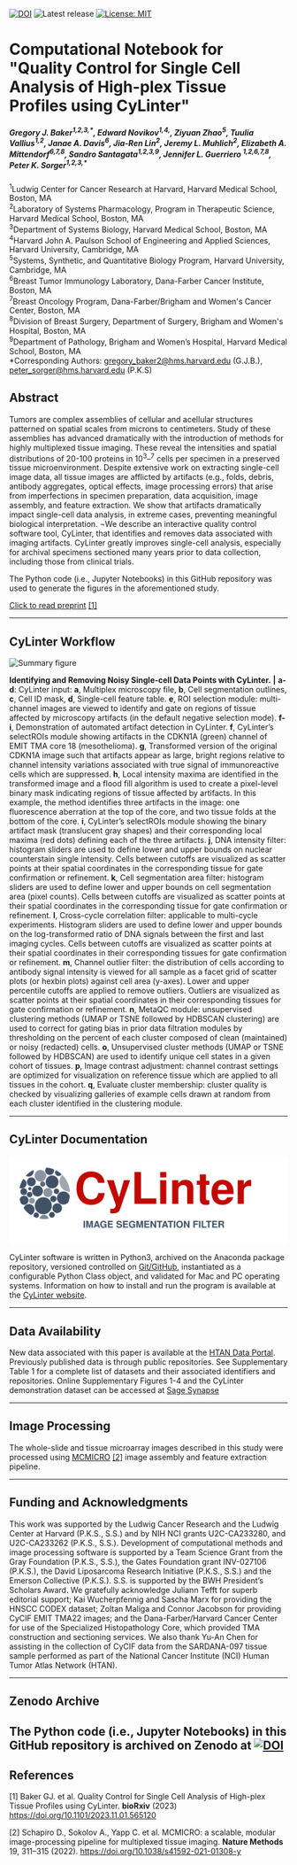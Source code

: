 [![DOI](https://zenodo.org/badge/DOI/10.5281/zenodo.10070212.svg)](https://doi.org/10.5281/zenodo.10070212)
![Latest release](https://img.shields.io/github/v/release/labsyspharm/cylinter-paper)
[![License: MIT](https://img.shields.io/badge/License-MIT-yellow.svg)](https://opensource.org/licenses/MIT)


# Computational Notebook for "Quality Control for Single Cell Analysis of High-plex Tissue Profiles using CyLinter"

<h5>Gregory J. Baker<sup>1,2,3,*</sup>,    
Edward Novikov<sup>1,4,</sup>,
Ziyuan Zhao<sup>5</sup>,
Tuulia Vallius<sup>1,2</sup>,
Janae A. Davis<sup>6</sup>,
Jia-Ren Lin<sup>2</sup>,
Jeremy L. Muhlich<sup>2</sup>,
Elizabeth A. Mittendorf<sup>6,7,8</sup>,
Sandro Santagata<sup>1,2,3,9</sup>,
Jennifer L. Guerriero <sup>1,2,6,7,8</sup>,
Peter K. Sorger<sup>1,2,3,*</sup></h5>

<sup>1</sup>Ludwig Center for Cancer Research at Harvard, Harvard Medical School, Boston, MA<br>
<sup>2</sup>Laboratory of Systems Pharmacology, Program in Therapeutic Science, Harvard Medical
School, Boston, MA<br>
<sup>3</sup>Department of Systems Biology, Harvard Medical School, Boston, MA<br>
<sup>4</sup>Harvard John A. Paulson School of Engineering and Applied Sciences, Harvard University, Cambridge, MA<br>
<sup>5</sup>Systems, Synthetic, and Quantitative Biology Program, Harvard University, Cambridge, MA<br>
<sup>6</sup>Breast Tumor Immunology Laboratory, Dana-Farber Cancer Institute, Boston, MA<br>
<sup>7</sup>Breast Oncology Program, Dana-Farber/Brigham and Women's Cancer Center, Boston, MA<br>
<sup>8</sup>Division of Breast Surgery, Department of Surgery, Brigham and Women's Hospital, Boston, MA<br>
<sup>9</sup>Department of Pathology, Brigham and Women’s Hospital, Harvard Medical School, Boston, MA<br>
\*Corresponding Authors: gregory_baker2@hms.harvard.edu (G.J.B.), peter_sorger@hms.harvard.edu (P.K.S)<br>

<!-- *Nature Cancer (2023). DOI: [10.1038/s43018-023-00576-1](https://doi.org/10.1038/s43018-023-00576-1)* -->

## Abstract

Tumors are complex assemblies of cellular and acellular structures patterned on spatial scales from microns to centimeters. Study of these assemblies has advanced dramatically with the introduction of methods for highly multiplexed tissue imaging. These reveal the intensities and spatial distributions of 20-100 proteins in 10<sup>3</sup>–<sup>7</sup> cells per specimen in a preserved tissue microenvironment. Despite extensive work on extracting single-cell image data, all tissue images are afflicted by artifacts (e.g., folds, debris, antibody aggregates, optical effects, image processing errors) that arise from imperfections in specimen preparation, data acquisition, image assembly, and feature extraction. We show that artifacts dramatically impact single-cell data analysis, in extreme cases, preventing meaningful biological interpretation. ¬We describe an interactive quality control software tool, CyLinter, that identifies and removes data associated with imaging artifacts. CyLinter greatly improves single-cell analysis, especially for archival specimens sectioned many years prior to data collection, including those from clinical trials.

The Python code (i.e., Jupyter Notebooks) in this GitHub repository was used to generate the figures in the aforementioned study.

[Click to read preprint](https://doi.org/10.1101/2023.11.01.565120) [[1]](#1)

---



## CyLinter Workflow

![Summary figure](./docs/ExtFig5.png)

**Identifying and Removing Noisy Single-cell Data Points with CyLinter.** **|** **a-d**: CyLinter input: **a**, Multiplex microscopy file, **b**, Cell segmentation outlines, **c**, Cell ID mask, **d**, Single-cell feature table. **e**, ROI selection module: multi-channel images are viewed to identify and gate on regions of tissue affected by microscopy artifacts (in the default negative selection mode). **f-i**, Demonstration of automated artifact detection in CyLinter. **f**, CyLinter’s selectROIs module showing artifacts in the CDKN1A (green) channel of EMIT TMA core 18 (mesothelioma). **g**, Transformed version of the original CDKN1A image such that artifacts appear as large, bright regions relative to channel intensity variations associated with true signal of immunoreactive cells which are suppressed. **h**, Local intensity maxima are identified in the transformed image and a flood fill algorithm is used to create a pixel-level binary mask indicating regions of tissue affected by artifacts. In this example, the method identifies three artifacts in the image: one fluorescence aberration at the top of the core, and two tissue folds at the bottom of the core. **i**, CyLinter’s selectROIs module showing the binary artifact mask (translucent gray shapes) and their corresponding local maxima (red dots) defining each of the three artifacts. **j**, DNA intensity filter: histogram sliders are used to define lower and upper bounds on nuclear counterstain single intensity. Cells between cutoffs are visualized as scatter points at their spatial coordinates in the corresponding tissue for gate confirmation or refinement. **k**, Cell segmentation area filter: histogram sliders are used to define lower and upper bounds on cell segmentation area (pixel counts). Cells between cutoffs are visualized as scatter points at their spatial coordinates in the corresponding tissue for gate confirmation or refinement. **l**, Cross-cycle correlation filter: applicable to multi-cycle experiments. Histogram sliders are used to define lower and upper bounds on the log-transformed ratio of DNA signals between the first and last imaging cycles. Cells between cutoffs are visualized as scatter points at their spatial coordinates in their corresponding tissues for gate confirmation or refinement. **m**, Channel outlier filter: the distribution of cells according to antibody signal intensity is viewed for all sample as a facet grid of scatter plots (or hexbin plots) against cell area (y-axes). Lower and upper percentile cutoffs are applied to remove outliers. Outliers are visualized as scatter points at their spatial coordinates in their corresponding tissues for gate confirmation or refinement. **n**, MetaQC module: unsupervised clustering methods (UMAP or TSNE followed by HDBSCAN clustering) are used to correct for gating bias in prior data filtration modules by thresholding on the percent of each cluster composed of clean (maintained) or noisy (redacted) cells. **o**, Unsupervised cluster methods (UMAP or TSNE followed by HDBSCAN) are used to identify unique cell states in a given cohort of tissues. **p**, Image contrast adjustment: channel contrast settings are optimized for visualization on reference tissue which are applied to all tissues in the cohort. **q**, Evaluate cluster membership: cluster quality is checked by visualizing galleries of example cells drawn at random from each cluster identified in the clustering module.</h6>

---


## CyLinter Documentation

![](./docs/cylinter-logo.svg)

CyLinter software is written in Python3, archived on the Anaconda package repository, versioned controlled on [Git/GitHub](https://github.com/labsyspharm/cylinter), instantiated as a configurable Python Class object, and validated for Mac and PC operating systems. Information on how to install and run the program is available at the [CyLinter website](https://labsyspharm.github.io/cylinter/). 

---


## Data Availability

New data associated with this paper is available at the [HTAN Data Portal](https://data.humantumoratlas.org). Previously published data is through public repositories. See Supplementary Table 1 for a complete list of datasets and their associated identifiers and repositories. Online Supplementary Figures 1-4 and the CyLinter demonstration dataset can be accessed at [Sage Synapse](https://www.synapse.org/#!Synapse:syn24193163/files)


---


## Image Processing

The whole-slide and tissue microarray images described in this study were processed using [MCMICRO](https://mcmicro.org/) [[2]](#2) image assembly and feature extraction pipeline.

---


## Funding and Acknowledgments

This work was supported by the Ludwig Cancer Research and the Ludwig Center at Harvard (P.K.S., S.S.) and by NIH NCI grants U2C-CA233280, and U2C-CA233262 (P.K.S., S.S.). Development of computational methods and image processing software is supported by a Team Science Grant from the Gray Foundation (P.K.S., S.S.), the Gates Foundation grant INV-027106 (P.K.S.), the David Liposarcoma Research Initiative (P.K.S., S.S.) and the Emerson Collective (P.K.S.). S.S. is supported by the BWH President’s Scholars Award. We gratefully acknowledge Juliann Tefft for superb editorial support; Kai Wucherpfennig and Sascha Marx for providing the HNSCC CODEX dataset; Zoltan Maliga and Connor Jacobson for providing CyCIF EMIT TMA22 images; and the Dana-Farber/Harvard Cancer Center for use of the Specialized Histopathology Core, which provided TMA construction and sectioning services. We also thank Yu-An Chen for assisting in the collection of CyCIF data from the SARDANA-097 tissue sample performed as part of the National Cancer Institute (NCI) Human Tumor Atlas Network (HTAN).

---

## Zenodo Archive

The Python code (i.e., Jupyter Notebooks) in this GitHub repository is archived on Zenodo at [![DOI](https://zenodo.org/badge/DOI/10.5281/zenodo.10070212.svg)](https://doi.org/10.5281/zenodo.10070212)
---


## References

<a id="1">[1]</a>
Baker GJ. et al. Quality Control for Single Cell Analysis of High-plex Tissue Profiles using CyLinter. **bioRxiv** (2023) https://doi.org/10.1101/2023.11.01.565120

<a id="1">[2]</a>
Schapiro D., Sokolov A., Yapp C. et al. MCMICRO: a scalable, modular image-processing pipeline for multiplexed tissue imaging. **Nature Methods** 19, 311–315 (2022). https://doi.org/10.1038/s41592-021-01308-y



